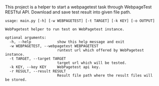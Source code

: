This project is a helper to start a webpagetest task through WebpageTest
RESTful API. Download and save test result into given file path.

```
usage: main.py [-h] [-w WEBPAGETEST] [-t TARGET] [-k KEY] [-o OUTPUT]

WebPagetest helper to run test on WebPagetest instance.

optional arguments:
  -h, --help            show this help message and exit
  -w WEBPAGETEST, --webpagetest WEBPAGETEST
                        runtest url which offered by WebPagetest instance.
  -t TARGET, --target TARGET
                        target url which will be tested.
  -k KEY, --key KEY     WebPagetest api key.
  -r RESULT, --result RESULT
                        Result file path where the result files will be stored.
```
